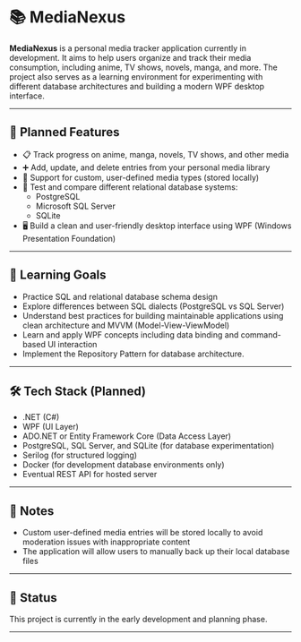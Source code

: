 # 📚 MediaNexus

**MediaNexus** is a personal media tracker application currently in development. It aims to help users organize and track their media consumption, including anime, TV shows, novels, manga, and more. The project also serves as a learning environment for experimenting with different database architectures and building a modern WPF desktop interface.

---

## 🚀 Planned Features

- 📋 Track progress on anime, manga, novels, TV shows, and other media
- ➕ Add, update, and delete entries from your personal media library
- 🧩 Support for custom, user-defined media types (stored locally)
- 🧪 Test and compare different relational database systems:
  - PostgreSQL
  - Microsoft SQL Server
  - SQLite
- 🖥 Build a clean and user-friendly desktop interface using WPF (Windows Presentation Foundation)

---

## 🧠 Learning Goals

- Practice SQL and relational database schema design
- Explore differences between SQL dialects (PostgreSQL vs SQL Server)
- Understand best practices for building maintainable applications using clean architecture and MVVM (Model-View-ViewModel)
- Learn and apply WPF concepts including data binding and command-based UI interaction
- Implement the Repository Pattern for database architecture.
---

## 🛠 Tech Stack (Planned)

- .NET (C#)
- WPF (UI Layer)
- ADO.NET or Entity Framework Core (Data Access Layer)
- PostgreSQL, SQL Server, and SQLite (for database experimentation)
- Serilog (for structured logging)
- Docker (for development database environments only)
- Eventual REST API for hosted server

---

## 📌 Notes

- Custom user-defined media entries will be stored locally to avoid moderation issues with inappropriate content
- The application will allow users to manually back up their local database files

---

## 📅 Status

This project is currently in the early development and planning phase.

---
